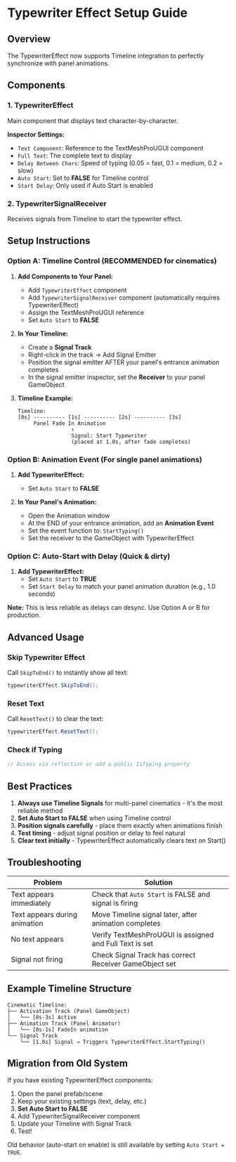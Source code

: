 # Typewriter Effect Setup Guide

## Overview
The TypewriterEffect now supports Timeline integration to perfectly synchronize with panel animations.

## Components

### 1. TypewriterEffect
Main component that displays text character-by-character.

**Inspector Settings:**
- `Text Component`: Reference to the TextMeshProUGUI component
- `Full Text`: The complete text to display
- `Delay Between Chars`: Speed of typing (0.05 = fast, 0.1 = medium, 0.2 = slow)
- `Auto Start`: Set to **FALSE** for Timeline control
- `Start Delay`: Only used if Auto Start is enabled

### 2. TypewriterSignalReceiver
Receives signals from Timeline to start the typewriter effect.

## Setup Instructions

### Option A: Timeline Control (RECOMMENDED for cinematics)

1. **Add Components to Your Panel:**
   - Add `TypewriterEffect` component
   - Add `TypewriterSignalReceiver` component (automatically requires TypewriterEffect)
   - Assign the TextMeshProUGUI reference
   - Set `Auto Start` to **FALSE**

2. **In Your Timeline:**
   - Create a **Signal Track**
   - Right-click in the track → Add Signal Emitter
   - Position the signal emitter AFTER your panel's entrance animation completes
   - In the signal emitter inspector, set the **Receiver** to your panel GameObject

3. **Timeline Example:**
   ```
   Timeline:
   [0s] ---------- [1s] ---------- [2s] ---------- [3s]
        Panel Fade In Animation
                    ↑
                    Signal: Start Typewriter
                    (placed at 1.0s, after fade completes)
   ```

### Option B: Animation Event (For single panel animations)

1. **Add TypewriterEffect:**
   - Set `Auto Start` to **FALSE**

2. **In Your Panel's Animation:**
   - Open the Animation window
   - At the END of your entrance animation, add an **Animation Event**
   - Set the event function to: `StartTyping()`
   - Set the receiver to the GameObject with TypewriterEffect

### Option C: Auto-Start with Delay (Quick & dirty)

1. **Add TypewriterEffect:**
   - Set `Auto Start` to **TRUE**
   - Set `Start Delay` to match your panel animation duration (e.g., 1.0 seconds)

**Note:** This is less reliable as delays can desync. Use Option A or B for production.

## Advanced Usage

### Skip Typewriter Effect
Call `SkipToEnd()` to instantly show all text:
```csharp
typewriterEffect.SkipToEnd();
```

### Reset Text
Call `ResetText()` to clear the text:
```csharp
typewriterEffect.ResetText();
```

### Check if Typing
```csharp
// Access via reflection or add a public IsTyping property
```

## Best Practices

1. **Always use Timeline Signals** for multi-panel cinematics - it's the most reliable method
2. **Set Auto Start to FALSE** when using Timeline control
3. **Position signals carefully** - place them exactly when animations finish
4. **Test timing** - adjust signal position or delay to feel natural
5. **Clear text initially** - TypewriterEffect automatically clears text on Start()

## Troubleshooting

| Problem | Solution |
|---------|----------|
| Text appears immediately | Check that `Auto Start` is FALSE and signal is firing |
| Text appears during animation | Move Timeline signal later, after animation completes |
| No text appears | Verify TextMeshProUGUI is assigned and Full Text is set |
| Signal not firing | Check Signal Track has correct Receiver GameObject set |

## Example Timeline Structure

```
Cinematic Timeline:
├── Activation Track (Panel GameObject)
│   └── [0s-3s] Active
├── Animation Track (Panel Animator)
│   └── [0s-1s] FadeIn animation
└── Signal Track
    └── [1.0s] Signal → Triggers TypewriterEffect.StartTyping()
```

## Migration from Old System

If you have existing TypewriterEffect components:
1. Open the panel prefab/scene
2. Keep your existing settings (text, delay, etc.)
3. **Set Auto Start to FALSE**
4. Add TypewriterSignalReceiver component
5. Update your Timeline with Signal Track
6. Test!

Old behavior (auto-start on enable) is still available by setting `Auto Start = TRUE`.

